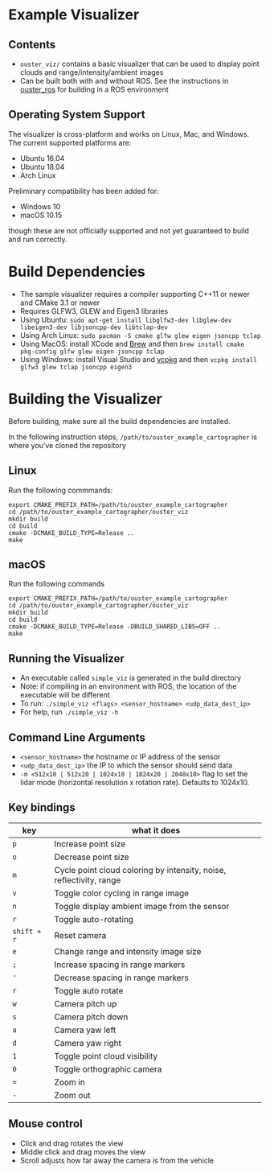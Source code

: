 # Example Visualizer

## Contents
* `ouster_viz/` contains a basic visualizer that can be used to
  display point clouds and range/intensity/ambient images
* Can be built both with and without ROS. See the instructions in
  [ouster_ros](../ouster_ros/README.md) for building in a ROS environment

## Operating System Support
The visualizer is cross-platform and works on Linux, Mac, and Windows. The current supported
platforms are:

* Ubuntu 16.04
* Ubuntu 18.04
* Arch Linux

Preliminary compatibility has been added for:

* Windows 10
* macOS 10.15

though these are not officially supported and not yet guaranteed to build and run correctly.

# Build Dependencies
* The sample visualizer requires a compiler supporting C++11 or newer
  and CMake 3.1 or newer
* Requires GLFW3, GLEW and Eigen3 libraries
* Using Ubuntu: `sudo apt-get install libglfw3-dev libglew-dev libeigen3-dev libjsoncpp-dev libtclap-dev`
* Using Arch Linux: `sudo pacman -S cmake glfw glew eigen jsoncpp tclap`
* Using MacOS: install XCode and [Brew](https://brew.sh/) and then `brew install cmake pkg-config glfw glew eigen jsoncpp tclap`
* Using Windows: install Visual Studio and [vcpkg](https://github.com/microsoft/vcpkg) and then `vcpkg install glfw3 glew tclap jsoncpp eigen3`

# Building the Visualizer
Before building, make sure all the build dependencies are installed.

In the following instruction steps, `/path/to/ouster_example_cartographer` is where you've cloned the repository

## Linux
Run the following commmands:

```
export CMAKE_PREFIX_PATH=/path/to/ouster_example_cartographer
cd /path/to/ouster_example_cartographer/ouster_viz
mkdir build
cd build
cmake -DCMAKE_BUILD_TYPE=Release ..
make
```

## macOS
Run the following commands

```
export CMAKE_PREFIX_PATH=/path/to/ouster_example_cartographer
cd /path/to/ouster_example_cartographer/ouster_viz
mkdir build
cd build
cmake -DCMAKE_BUILD_TYPE=Release -DBUILD_SHARED_LIBS=OFF ..
make
```

## Running the Visualizer
* An executable called `simple_viz` is generated in the build directory
* Note: if compiling in an environment with ROS, the location of the
  executable will be different
* To run: `./simple_viz <flags> <sensor_hostname> <udp_data_dest_ip>`
* For help, run `./simple_viz -h`

## Command Line Arguments
* `<sensor_hostname>` the hostname or IP address of the sensor
* `<udp_data_dest_ip>` the IP to which the sensor should send data
* `-m <512x10 | 512x20 | 1024x10 | 1024x20 | 2048x10>` flag to set the lidar
  mode (horizontal resolution x rotation rate). Defaults to 1024x10.

## Key bindings
| key | what it does |
| ----| ------------ |
| `p` | Increase point size |
| `o` | Decrease point size |
| `m` | Cycle point cloud coloring by intensity, noise, reflectivity, range |
| `v` | Toggle color cycling in range image |
| `n` | Toggle display ambient image from the sensor |
| `r` | Toggle auto-rotating |
| `shift + r` | Reset camera |
| `e` | Change range and intensity image size|
| `;` | Increase spacing in range markers |
| `'` | Decrease spacing in range markers |
| `r` | Toggle auto rotate |
| `w` | Camera pitch up |
| `s` | Camera pitch down |
| `a` | Camera yaw left |
| `d` | Camera yaw right |
| `1` | Toggle point cloud visibility |
| `0` | Toggle orthographic camera |
| `=` | Zoom in |
| `-` | Zoom out |

## Mouse control
* Click and drag rotates the view
* Middle click and drag moves the view
* Scroll adjusts how far away the camera is from the vehicle
